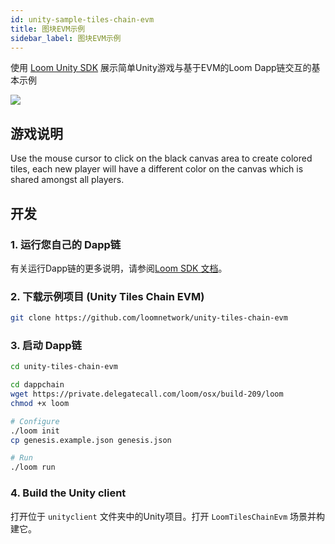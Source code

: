 ```yaml
---
id: unity-sample-tiles-chain-evm
title: 图块EVM示例
sidebar_label: 图块EVM示例
---
```

使用 [Loom Unity SDK](https://github.com/loomnetwork/unity3d-sdk) 展示简单Unity游戏与基于EVM的Loom Dapp链交互的基本示例

![](https://camo.githubusercontent.com/9d49b0ce78d692e69d1dd571bc8d1aafe5b806a8/68747470733a2f2f647a776f6e73656d72697368372e636c6f756466726f6e742e6e65742f6974656d732f315232363044327030713370304d33693232304a2f53637265656e2532305265636f7264696e67253230323031382d30352d3232253230617425323031302e3233253230414d2e6769663f763d3961353539316139)

## 游戏说明

Use the mouse cursor to click on the black canvas area to create colored tiles, each new player will have a different color on the canvas which is shared amongst all players.

## 开发

### 1. 运行您自己的 Dapp链

有关运行Dapp链的更多说明，请参阅[Loom SDK 文档](https://loomx.io/developers/docs/en/prereqs.html)。

### 2. 下载示例项目 (Unity Tiles Chain EVM)

```bash
git clone https://github.com/loomnetwork/unity-tiles-chain-evm
```

### 3. 启动 Dapp链

```bash
cd unity-tiles-chain-evm

cd dappchain
wget https://private.delegatecall.com/loom/osx/build-209/loom
chmod +x loom

# Configure
./loom init
cp genesis.example.json genesis.json

# Run
./loom run
```

### 4. Build the Unity client

打开位于 `unityclient` 文件夹中的Unity项目。打开 `LoomTilesChainEvm` 场景并构建它。